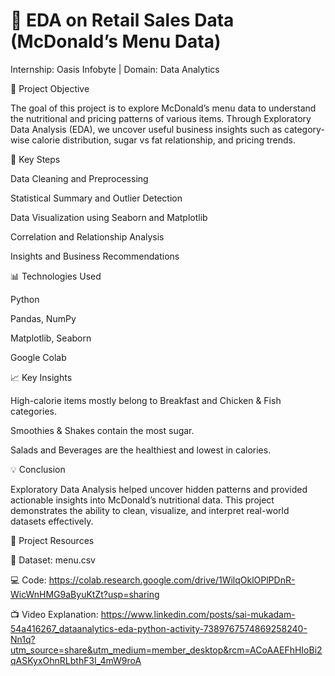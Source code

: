 # 🧩 EDA on Retail Sales Data (McDonald’s Menu Data)

Internship: Oasis Infobyte | Domain: Data Analytics

📘 Project Objective

The goal of this project is to explore McDonald’s menu data to understand the nutritional and pricing patterns of various items. Through Exploratory Data Analysis (EDA), we uncover useful business insights such as category-wise calorie distribution, sugar vs fat relationship, and pricing trends.

🧠 Key Steps

Data Cleaning and Preprocessing

Statistical Summary and Outlier Detection

Data Visualization using Seaborn and Matplotlib

Correlation and Relationship Analysis

Insights and Business Recommendations

📊 Technologies Used

Python

Pandas, NumPy

Matplotlib, Seaborn

Google Colab

📈 Key Insights

High-calorie items mostly belong to Breakfast and Chicken & Fish categories.

Smoothies & Shakes contain the most sugar.

Salads and Beverages are the healthiest and lowest in calories.

💡 Conclusion

Exploratory Data Analysis helped uncover hidden patterns and provided actionable insights into McDonald’s nutritional data.
This project demonstrates the ability to clean, visualize, and interpret real-world datasets effectively.

🔗 Project Resources

📂 Dataset: menu.csv

💻 Code: https://colab.research.google.com/drive/1WilqOklOPlPDnR-WicWnHMG9aByuKtZt?usp=sharing

📺 Video Explanation: https://www.linkedin.com/posts/sai-mukadam-54a416267_dataanalytics-eda-python-activity-7389767574869258240-Nn1q?utm_source=share&utm_medium=member_desktop&rcm=ACoAAEFhHIoBi2qASKyxOhnRLbthF3I_4mW9roA
